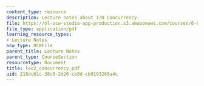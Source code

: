 ```yaml
---
content_type: resource
description: Lecture notes about I/O Concurrency.
file: https://ol-ocw-studio-app-production.s3.amazonaws.com/courses/6-824-distributed-computer-systems-engineering-spring-2006/218dc61c38c02d26cb8dcb9193268a4c_lec2_concurrency.pdf
file_type: application/pdf
learning_resource_types:
- Lecture Notes
ocw_type: OCWFile
parent_title: Lecture Notes
parent_type: CourseSection
resourcetype: Document
title: lec2_concurrency.pdf
uid: 218dc61c-38c0-2d26-cb8d-cb9193268a4c
---
```

